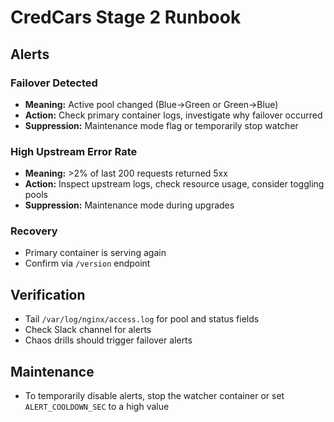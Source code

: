 # CredCars Stage 2 Runbook

## Alerts

### Failover Detected

- **Meaning:** Active pool changed (Blue→Green or Green→Blue)
- **Action:** Check primary container logs, investigate why failover occurred
- **Suppression:** Maintenance mode flag or temporarily stop watcher

### High Upstream Error Rate

- **Meaning:** >2% of last 200 requests returned 5xx
- **Action:** Inspect upstream logs, check resource usage, consider toggling pools
- **Suppression:** Maintenance mode during upgrades

### Recovery

- Primary container is serving again
- Confirm via `/version` endpoint

## Verification

- Tail `/var/log/nginx/access.log` for pool and status fields
- Check Slack channel for alerts
- Chaos drills should trigger failover alerts

## Maintenance

- To temporarily disable alerts, stop the watcher container or set `ALERT_COOLDOWN_SEC` to a high value
